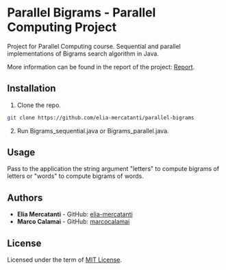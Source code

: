# Parallel Bigrams - Parallel Computing Project
Project for Parallel Computing course. Sequential and parallel implementations of Bigrams search algorithm in Java. 

More information can be found in the report of the project: [Report](https://github.com/elia-mercatanti/parallel-bigrams/blob/master/report/report.pdf).

## Installation

1. Clone the repo.
```sh
git clone https://github.com/elia-mercatanti/parallel-bigrams
```
2. Run Bigrams_sequential.java or Bigrams_parallel.java.

## Usage

Pass to the application the string argument "letters" to compute bigrams of letters or "words" to compute bigrams of words.

## Authors
* **Elia Mercatanti** - GitHub: [elia-mercatanti](https://github.com/elia-mercatanti)
* **Marco Calamai** - GitHub: [marcocalamai](https://github.com/marcocalamai)

## License
Licensed under the term of [MIT License](https://github.com/elia-mercatanti/parallel-bigrams/blob/master/LICENSE).
